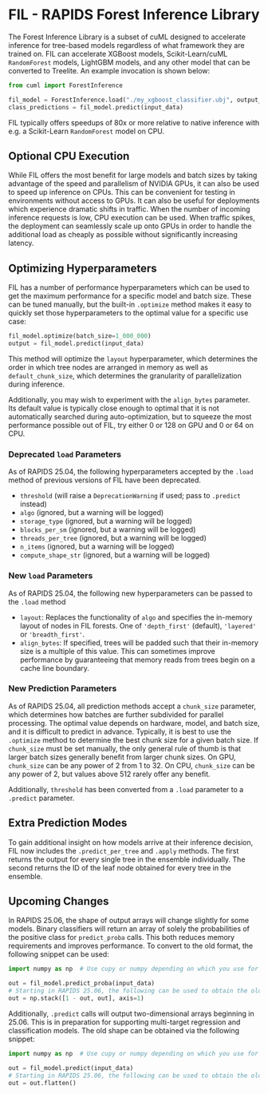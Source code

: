 # FIL - RAPIDS Forest Inference Library

The Forest Inference Library is a subset of cuML designed to accelerate inference for tree-based models regardless of what framework they are trained on. FIL can accelerate XGBoost models, Scikit-Learn/cuML `RandomForest` models, LightGBM models, and any other model that can be converted to Treelite. An example invocation is shown below:

```python
from cuml import ForestInference

fil_model = ForestInference.load("./my_xgboost_classifier.ubj", output_class=True)
class_predictions = fil_model.predict(input_data)
```

FIL typically offers speedups of 80x or more relative to native inference with e.g. a Scikit-Learn `RandomForest` model on CPU.

## Optional CPU Execution
While FIL offers the most benefit for large models and batch sizes by taking advantage of the speed and parallelism of NVIDIA GPUs, it can also be used to speed up inference on CPUs. This can be convenient for testing in environments without access to GPUs. It can also be useful for deployments which experience dramatic shifts in traffic. When the number of incoming inference requests is low, CPU execution can be used. When traffic spikes, the deployment can seamlessly scale up onto GPUs in order to handle the additional load as cheaply as possible without significantly increasing latency.

## Optimizing Hyperparameters
FIL has a number of performance hyperparameters which can be used to get the maximum performance for a specific model and batch size. These can be tuned manually, but the built-in `.optimize` method makes it easy to quickly set those hyperparameters to the optimal value for a specific use case:

```python
fil_model.optimize(batch_size=1_000_000)
output = fil_model.predict(input_data)
```

This method will optimize the `layout` hyperparameter, which determines the order in which tree nodes are arranged in memory as well as `default_chunk_size`, which determines the granularity of parallelization during inference.

Additionally, you may wish to experiment with the `align_bytes` parameter. Its default value is typically close enough to optimal that it is not automatically searched during auto-optimization, but to squeeze the most performance possible out of FIL, try either 0 or 128 on GPU and 0 or 64 on CPU.

### Deprecated `load` Parameters
As of RAPIDS 25.04, the following hyperparameters accepted by the `.load` method of previous versions of FIL have been deprecated.

- `threshold` (will raise a `DeprecationWarning` if used; pass to `.predict` instead)
- `algo` (ignored, but a warning will be logged)
- `storage_type` (ignored, but a warning will be logged)
- `blocks_per_sm` (ignored, but a warning will be logged)
- `threads_per_tree` (ignored, but a warning will be logged)
- `n_items` (ignored, but a warning will be logged)
- `compute_shape_str` (ignored, but a warning will be logged)

### New `load` Parameters
As of RAPIDS 25.04, the following new hyperparameters can be passed to the `.load` method

- `layout`: Replaces the functionality of `algo` and specifies the in-memory layout of nodes in FIL forests. One of `'depth_first'` (default), `'layered'` or `'breadth_first'`.
- `align_bytes`: If specified, trees will be padded such that their in-memory size is a multiple of this value. This can sometimes improve performance by guaranteeing that memory reads from trees begin on a cache line boundary.

### New Prediction Parameters
As of RAPIDS 25.04, all prediction methods accept a `chunk_size` parameter, which determines how batches are further subdivided for parallel processing. The optimal value depends on hardware, model, and batch size, and it is difficult to predict in advance. Typically, it is best to use the `.optimize` method to determine the best chunk size for a given batch size. If `chunk_size` must be set manually, the only general rule of thumb is that larger batch sizes generally benefit from larger chunk sizes. On GPU, `chunk_size` can be any power of 2 from 1 to 32. On CPU, `chunk_size` can be any power of 2, but values above 512 rarely offer any benefit.

Additionally, `threshold` has been converted from a `.load` parameter to a `.predict` parameter.

## Extra Prediction Modes
To gain additional insight on how models arrive at their inference decision, FIL now includes the `.predict_per_tree` and `.apply` methods. The first returns the output for every single tree in the ensemble individually. The second returns the ID of the leaf node obtained for every tree in the ensemble.

## Upcoming Changes
In RAPIDS 25.06, the shape of output arrays will change slightly for some models. Binary classifiers will return an array of solely the probabilities of the positive class for `predict_proba` calls. This both reduces memory requirements and improves performance. To convert to the old format, the following snippet can be used:

```python
import numpy as np  # Use cupy or numpy depending on which you use for input data

out = fil_model.predict_proba(input_data)
# Starting in RAPIDS 25.06, the following can be used to obtain the old output shape
out = np.stack([1 - out, out], axis=1)
```

Additionally, `.predict` calls will output two-dimensional arrays beginning in 25.06. This is in preparation for supporting multi-target regression and classification models. The old shape can be obtained via the following snippet:

```python
import numpy as np  # Use cupy or numpy depending on which you use for input data

out = fil_model.predict(input_data)
# Starting in RAPIDS 25.06, the following can be used to obtain the old output shape
out = out.flatten()
```
